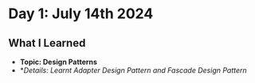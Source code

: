 # Day 1: July 14th 2024

## What I Learned
- **Topic: Design Patterns**
- **Details: Learnt Adapter Design Pattern and Fascade Design Pattern*

